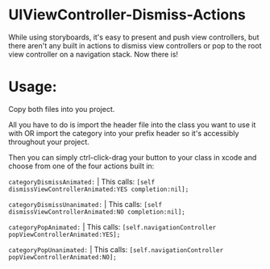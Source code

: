 # UIViewController-Dismiss-Actions
While using storyboards, it's easy to present and push view controllers, but there aren't any built in actions to dismiss view controllers or pop to the root view controller on a navigation stack.  Now there is!

<h1>Usage:</h1>

<p>Copy both files into you project.</p>

All you have to do is import the header file into the class you want to use it with OR import the category into your prefix header so it's accessibly throughout your project.

Then you can simply ctrl-click-drag your button to your class in xcode and choose from one of the four actions built in:

`categoryDismissAnimated:` | This calls: `[self dismissViewControllerAnimated:YES completion:nil];`

`categoryDismissUnanimated:` | This calls: `[self dismissViewControllerAnimated:NO completion:nil];`

`categoryPopAnimated:` | This calls: `[self.navigationController popViewControllerAnimated:YES];`

`categoryPopUnanimated:` | This calls: `[self.navigationController popViewControllerAnimated:NO];`

